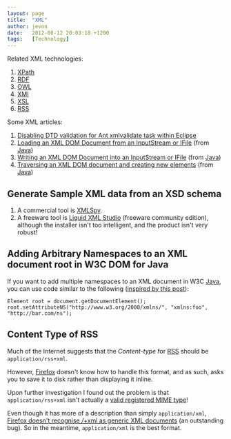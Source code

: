 ```yaml
---
layout: page
title:  "XML"
author: jevon
date:   2012-08-12 20:03:18 +1200
tags:   [Technology]
---
```


Related XML technologies:

1. [XPath](XPath.md)
1. [RDF](rdf.md)
1. [OWL](OWL.md)
1. [XMI](xmi.md)
1. [XSL](xsl.md)
1. [RSS](rss.md)

Some XML articles:

1. [Disabling DTD validation for Ant xmlvalidate task within Eclipse](Disabling_DTD_validation_for_Ant_xmlvalidate_task_within_Eclipse.md)
1. <a href="http://code.google.com/p/iaml/source/browse/branches/2008-11-versioning/org.openiaml.model.diagram.custom/src/org/openiaml/model/diagram/custom/actions/MigrateModelAction.java?spec=svn337&r=337#189">Loading an XML DOM Document from an InputStream or IFile</a> (from [Java](Java.md))
1. <a href="http://code.google.com/p/iaml/source/browse/branches/2008-11-versioning/org.openiaml.model.diagram.custom/src/org/openiaml/model/diagram/custom/migrate/Migrate0To1.java?spec=svn337&r=337#72">Writing an XML DOM Document into an InputStream or IFile</a> (from [Java](Java.md))
1. <a href="http://code.google.com/p/iaml/source/browse/branches/2008-11-versioning/org.openiaml.model.diagram.custom/src/org/openiaml/model/diagram/custom/migrate/Migrate0To1.java?spec=svn337&r=337#192">Traversing an XML DOM document and creating new elements</a> (from [Java](Java.md))

## Generate Sample XML data from an XSD schema

1. A commercial tool is [XMLSpy](XMLSpy.md).
1. A freeware tool is <a href="http://www.liquid-technologies.com/Product_XmlStudio_Features.aspx">Liquid XML Studio</a> (freeware community edition), although the installer isn't too intelligent, and the product isn't very robust!

## Adding Arbitrary Namespaces to an XML document root in W3C DOM for Java

If you want to add multiple namespaces to an XML document in W3C [Java](Java.md), you can use code similar to the following (<a href="http://techxplorer.com/2010/01/07/creating-an-xml-document-in-java-with-multiple-namespaces/">inspired by this post</a>):

```
Element root = document.getDocumentElement();
root.setAttributeNS("http://www.w3.org/2000/xmlns/", "xmlns:foo", "http://bar.com/ns");
```

## Content Type of RSS
Much of the Internet suggests that the _Content-type_ for [RSS](rss.md) should be `application/rss+xml`.

However, [Firefox](Firefox.md) doesn't know how to handle this format, and as such, asks you to save it to disk rather than displaying it inline.

Upon further investigation I found out the problem is that `application/rss+xml` isn't actually a <a href="http://www.iana.org/assignments/media-types/index.html">valid registered MIME type</a>!

Even though it has more of a description than simply `application/xml`, <a href="https://bugzilla.mozilla.org/show_bug.cgi?id=155730">Firefox doesn't recognise */*+xml as generic XML documents</a> (an outstanding bug). So in the meantime, `application/xml` is the best format.
